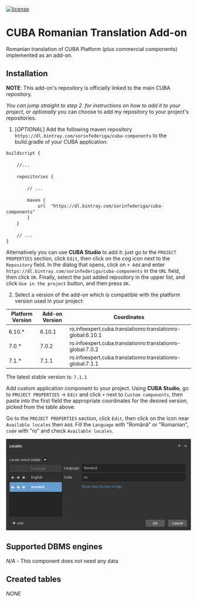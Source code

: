 [![license](https://img.shields.io/badge/license-Apache%20License%202.0-blue.svg?style=flat)](http://www.apache.org/licenses/LICENSE-2.0)

# CUBA Romanian Translation Add-on

Romanian translation of CUBA Platform (plus commercial components) implemented as an add-on.

## Installation

**NOTE**: This add-on's repository is officially linked to the main CUBA repository.

*You can jump straight to step 2. for instructions on how to add it to your project*, or *optionally*
you can choose to add my repository to your project's repositories.  

1. [*OPTIONAL*] Add the following maven repository `https://dl.bintray.com/sorinfederiga/cuba-components` to the build.gradle of your CUBA application:

```
buildscript {
    
    //...
    
    repositories {
    
        // ...
    
        maven {
            url  "https://dl.bintray.com/sorinfederiga/cuba-components"
        }
    }
    
    // ...
}
```

Alternatively you can use **CUBA Studio** to add it: just go to the `PROJECT PROPERTIES` section,
click `Edit`, then click on the cog icon next to the `Repository` field.
In the dialog that opens, click on `+ Add` and enter `https://dl.bintray.com/sorinfederiga/cuba-components`
in the `URL` field, then click `OK`. Finally, select the just added repository in the upper list,
and click `Use in the project` button, and then press `OK`.

2. Select a version of the add-on which is compatible with the platform version used in your project:

| Platform Version | Add-on Version | Coordinates
| ---------------- | -------------- | ------------
| 6.10.*           | 6.10.1         | ro.infoexpert.cuba.translationro:translationro-global:6.10.1
| 7.0.*            | 7.0.2          | ro.infoexpert.cuba.translationro:translationro-global:7.0.2
| 7.1.*            | 7.1.1          | ro.infoexpert.cuba.translationro:translationro-global:7.1.1

The latest stable version is: `7.1.1`

Add custom application component to your project. Using **CUBA Studio**, go to `PROJECT PROPERTIES` -> `Edit` and click `+` next to `Custom components`,
then paste into the first field the appropriate coordinates for the desired version, picked from the table above.

Go to the `PROJECT PROPERTIES` section, click `Edit`, then click on the icon near `Available locales` then `Add`. Fill the `Language` with "Română" or "Romanian", `code` with "ro" and check `Available locales`.

![](add_locales.png)

## Supported DBMS engines

_N/A_ - This component does not need any data

## Created tables

_NONE_

